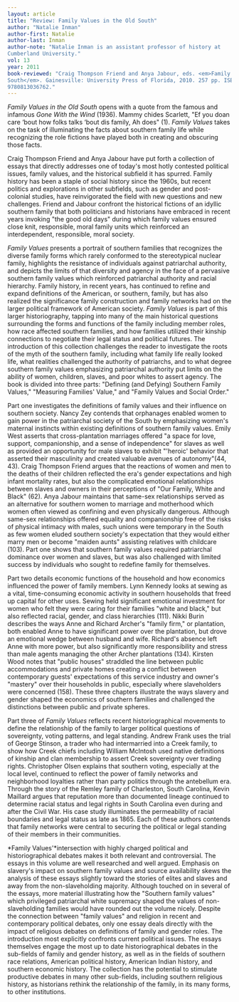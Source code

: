 ```yaml
---
layout: article
title: "Review: Family Values in the Old South"
author: "Natalie Inman"
author-first: Natalie
author-last: Inman
author-note: "Natalie Inman is an assistant professor of history at
Cumberland University."
vol: 13
year: 2011
book-reviewed: "Craig Thompson Friend and Anya Jabour, eds. <em>Family Values in the Old
South</em>. Gainesville: University Press of Florida, 2010. 257 pp. ISBN
9780813036762."
---
```

*Family Values in the Old South* opens with a quote from the famous and
infamous *Gone With the Wind* (1936). Mammy chides Scarlett, "Ef you
doan care ‘bout how folks talks ‘bout dis family, Ah does" (1). *Family
Values* takes on the task of illuminating the facts about southern
family life while recognizing the role fictions have played both in
creating and obscuring those facts.

Craig Thompson Friend and Anya Jabour have put forth a collection of
essays that directly addresses one of today's most hotly contested
political issues, family values, and the historical subfield it has
spurred. Family history has been a staple of social history since the
1960s, but recent politics and explorations in other subfields, such as
gender and post-colonial studies, have reinvigorated the field with new
questions and new challenges. Friend and Jabour confront the historical
fictions of an idyllic southern family that both politicians and
historians have embraced in recent years invoking "the good old days"
during which family values ensured close knit, responsible, moral family
units which reinforced an interdependent, responsible, moral society.

*Family Values* presents a portrait of southern families that recognizes
the diverse family forms which rarely conformed to the stereotypical
nuclear family, highlights the resistance of individuals against
patriarchal authority, and depicts the limits of that diversity and
agency in the face of a pervasive southern family values which
reinforced patriarchal authority and racial hierarchy. Family history,
in recent years, has continued to refine and expand definitions of the
American, or southern, family, but has also realized the significance
family construction and family networks had on the larger political
framework of American society. *Family Values* is part of this larger
historiography, tapping into many of the main historical questions
surrounding the forms and functions of the family including member
roles, how race affected southern families, and how families utilized
their kinship connections to negotiate their legal status and political
futures. The introduction of this collection challenges the reader to
investigate the roots of the myth of the southern family, including what
family life really looked life, what realities challenged the authority
of patriarchs, and to what degree southern family values emphasizing
patriarchal authority put limits on the ability of women, children,
slaves, and poor whites to assert agency. The book is divided into three
parts: "Defining (and Defying) Southern Family Values," "Measuring
Families' Value," and "Family Values and Social Order."

Part one investigates the definitions of family values and their
influence on southern society. Nancy Zey contends that orphanages
enabled women to gain power in the patriarchal society of the South by
emphasizing women's maternal instincts within existing definitions of
southern family values. Emily West asserts that cross-plantation
marriages offered "a space for love, support, companionship, and a sense
of independence" for slaves as well as provided an opportunity for male
slaves to exhibit "'heroic' behavior that asserted their masculinity and
created valuable avenues of autonomy"(44, 43). Craig Thompson Friend
argues that the reactions of women and men to the deaths of their
children reflected the era's gender expectations and high infant
mortality rates, but also the complicated emotional relationships
between slaves and owners in their perceptions of "Our Family, White and
Black" (62). Anya Jabour maintains that same-sex relationships served as
an alternative for southern women to marriage and motherhood which women
often viewed as confining and even physically dangerous. Although
same-sex relationships offered equality and companionship free of the
risks of physical intimacy with males, such unions were temporary in the
South as few women eluded southern society's expectation that they would
either marry men or become "maiden aunts" assisting relatives with
childcare (103). Part one shows that southern family values required
patriarchal dominance over women and slaves, but was also challenged
with limited success by individuals who sought to redefine family for
themselves.

Part two details economic functions of the household and how economics
influenced the power of family members. Lynn Kennedy looks at sewing as
a vital, time-consuming economic activity in southern households that
freed up capital for other uses. Sewing held significant emotional
investment for women who felt they were caring for their families "white
and black," but also reflected racial, gender, and class hierarchies
(111). Nikki Burin describes the ways Anne and Richard Archer's "family
firm," or plantation, both enabled Anne to have significant power over
the plantation, but drove an emotional wedge between husband and wife.
Richard's absence left Anne with more power, but also significantly more
responsibility and stress than male agents managing the other Archer
plantations (134). Kirsten Wood notes that "public houses" straddled the
line between public accommodations and private homes creating a conflict
between contemporary guests' expectations of this service industry and
owner's "mastery" over their households in public, especially where
slaveholders were concerned (158). These three chapters illustrate the
ways slavery and gender shaped the economics of southern families and
challenged the distinctions between public and private spheres.

Part three of *Family Values* reflects recent historiographical
movements to define the relationship of the family to larger political
questions of sovereignty, voting patterns, and legal standing. Andrew
Frank uses the trial of George Stinson, a trader who had intermarried
into a Creek family, to show how Creek chiefs including William McIntosh
used native definitions of kinship and clan membership to assert Creek
sovereignty over trading rights. Christopher Olsen explains that
southern voting, especially at the local level, continued to reflect the
power of family networks and neighborhood loyalties rather than party
politics through the antebellum era. Through the story of the Remley
family of Charleston, South Carolina, Kevin Maillard argues that
reputation more than documented lineage continued to determine racial
status and legal rights in South Carolina even during and after the
Civil War. His case study illuminates the permeability of racial
boundaries and legal status as late as 1865. Each of these authors
contends that family networks were central to securing the political or
legal standing of their members in their communities.

*Family Values'*intersection with highly charged political and
historiographical debates makes it both relevant and controversial. The
essays in this volume are well researched and well argued. Emphasis on
slavery's impact on southern family values and source availability skews
the analysis of these essays slightly toward the stories of elites and
slaves and away from the non-slaveholding majority. Although touched on
in several of the essays, more material illustrating how the "Southern
family values" which privileged patriarchal white supremacy shaped the
values of non-slaveholding families would have rounded out the volume
nicely. Despite the connection between "family values" and religion in
recent and contemporary political debates, only one essay deals directly
with the impact of religious debates on definitions of family and gender
roles. The introduction most explicitly confronts current political
issues. The essays themselves engage the most up to date
historiographical debates in the sub-fields of family and gender
history, as well as in the fields of southern race relations, American
political history, American Indian history, and southern economic
history. The collection has the potential to stimulate productive
debates in many other sub-fields, including southern religious history,
as historians rethink the relationship of the family, in its many forms,
to other institutions.
